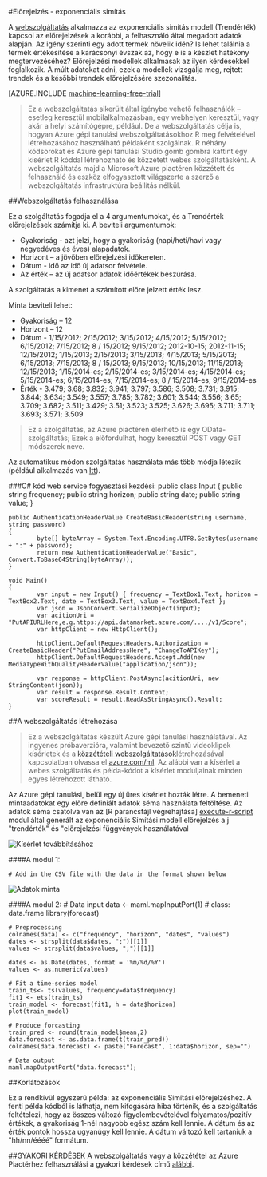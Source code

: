 <properties 
    pageTitle="Előrejelzés-exponenciális simítás |} Microsoft Azure" 
    description="Webszolgáltatás: előrejelzés-exponenciális simítás" 
    services="machine-learning" 
    documentationCenter="" 
    authors="xueshanz" 
    manager="jhubbard" 
    editor="cgronlun"/>

<tags 
    ms.service="machine-learning" 
    ms.workload="data-services" 
    ms.tgt_pltfrm="na" 
    ms.devlang="na" 
    ms.topic="article" 
    ms.date="08/17/2016" 
    ms.author="xueshzha"/> 


#<a name="forecasting---exponential-smoothing"></a>Előrejelzés - exponenciális simítás 

A [webszolgáltatás]( https://datamarket.azure.com/dataset/aml_labs/ets) alkalmazza az exponenciális simítás modell (Trendérték) kapcsol az előrejelzések a korábbi, a felhasználó által megadott adatok alapján. Az igény szerinti egy adott termék növelik idén? Is lehet találnia a termék értékesítése a karácsonyi évszak az, hogy e is a készlet hatékony megtervezéséhez? Előrejelzési modellek alkalmasak az ilyen kérdésekkel foglalkozik. A múlt adatokat adni, ezek a modellek vizsgálja meg, rejtett trendek és a későbbi trendek előrejelzésére szezonalitás.  


[AZURE.INCLUDE [machine-learning-free-trial](../../includes/machine-learning-free-trial.md)]
 
>Ez a webszolgáltatás sikerült által igénybe vehető felhasználók – esetleg keresztül mobilalkalmazásban, egy webhelyen keresztül, vagy akár a helyi számítógépre, például. De a webszolgáltatás célja is, hogyan Azure gépi tanulási webszolgáltatásokhoz R meg felvételével létrehozásához használható példaként szolgálnak. R néhány kódsorokat és Azure gépi tanulási Studio gomb gombra kattint egy kísérlet R kóddal létrehozható és közzétett webes szolgáltatásként. A webszolgáltatás majd a Microsoft Azure piactéren közzétett és felhasználó és eszköz elfogyasztott világszerte a szerző a webszolgáltatás infrastruktúra beállítás nélkül.
 
##<a name="consumption-of-web-service"></a>Webszolgáltatás felhasználása 
 
Ez a szolgáltatás fogadja el a 4 argumentumokat, és a Trendérték előrejelzések számítja ki.
A beviteli argumentumok:

* Gyakoriság - azt jelzi, hogy a gyakoriság (napi/heti/havi vagy negyedéves és éves) alapadatok.
* Horizont – a jövőben előrejelzési időkereten.
* Dátum - idő az idő új adatsor felvétele.
* Az érték – az új adatsor adatok időértékek beszúrása.

A szolgáltatás a kimenet a számított előre jelzett érték lesz.

Minta beviteli lehet: 

* Gyakoriság – 12
* Horizont – 12
* Dátum - 1/15/2012; 2/15/2012; 3/15/2012; 4/15/2012; 5/15/2012; 6/15/2012; 7/15/2012; 8 / 15/2012; 9/15/2012; 2012-10-15; 2012-11-15; 12/15/2012; 1/15/2013; 2/15/2013; 3/15/2013; 4/15/2013; 5/15/2013; 6/15/2013; 7/15/2013; 8 / 15/2013; 9/15/2013; 10/15/2013; 11/15/2013; 12/15/2013; 1/15/2014-es; 2/15/2014-es; 3/15/2014-es; 4/15/2014-es; 5/15/2014-es; 6/15/2014-es; 7/15/2014-es; 8 / 15/2014-es; 9/15/2014-es
* Érték - 3.479; 3.68; 3.832; 3.941; 3.797; 3.586; 3.508; 3.731; 3.915; 3.844; 3.634; 3.549; 3.557; 3.785; 3.782; 3.601; 3.544; 3.556; 3.65; 3.709; 3.682; 3.511; 3.429; 3.51; 3.523; 3.525; 3.626; 3.695; 3.711; 3.711; 3.693; 3.571; 3.509
 
>Ez a szolgáltatás, az Azure piactéren elérhető is egy OData-szolgáltatás; Ezek a előfordulhat, hogy keresztül POST vagy GET módszerek neve. 

Az automatikus módon szolgáltatás használata más több módja létezik (például alkalmazás van [Itt](http://microsoftazuremachinelearning.azurewebsites.net/etsForecasting.aspx)).

###<a name="starting-c-code-for-web-service-consumption"></a>C# kód web service fogyasztási kezdési:
    public class Input
    {
            public string frequency;
            public string horizon;
            public string date;
            public string value;
    }
    
    public AuthenticationHeaderValue CreateBasicHeader(string username, string password)
    {
            byte[] byteArray = System.Text.Encoding.UTF8.GetBytes(username + ":" + password);
            return new AuthenticationHeaderValue("Basic", Convert.ToBase64String(byteArray));
    }

    void Main()
    {
            var input = new Input() { frequency = TextBox1.Text, horizon = TextBox2.Text, date = TextBox3.Text, value = TextBox4.Text };
            var json = JsonConvert.SerializeObject(input);
            var acitionUri = "PutAPIURLHere,e.g.https://api.datamarket.azure.com/..../v1/Score";
            var httpClient = new HttpClient();
    
            httpClient.DefaultRequestHeaders.Authorization = CreateBasicHeader("PutEmailAddressHere", "ChangeToAPIKey");
            httpClient.DefaultRequestHeaders.Accept.Add(new MediaTypeWithQualityHeaderValue("application/json"));
    
            var response = httpClient.PostAsync(acitionUri, new StringContent(json));
            var result = response.Result.Content;
            var scoreResult = result.ReadAsStringAsync().Result;
    }



##<a name="creation-of-web-service"></a>A webszolgáltatás létrehozása 

>Ez a webszolgáltatás készült Azure gépi tanulási használatával. Az ingyenes próbaverzióra, valamint bevezető szintű videoklipek kísérletek és a [közzétételi webszolgáltatások](machine-learning-publish-a-machine-learning-web-service.md)létrehozásával kapcsolatban olvassa el [azure.com/ml](http://azure.com/ml). Az alábbi van a kísérlet a webes szolgáltatás és példa-kódot a kísérlet moduljainak minden egyes létrehozott látható.

Az Azure gépi tanulási, belül egy új üres kísérlet hozták létre. A bemeneti mintaadatokat egy előre definiált adatok séma használata feltöltése. Az adatok séma csatolva van az [R parancsfájl végrehajtása] [ execute-r-script] modul által generált az exponenciális Simítási modell előrejelzés a j "trendérték" és "előrejelzési függvények használatával 


![Kísérlet továbbításához][2]

####<a name="module-1"></a>A modul 1:
 
    # Add in the CSV file with the data in the format shown below 
![Adatok minta][3]   

####<a name="module-2"></a>A modul 2:
    # Data input
    data <- maml.mapInputPort(1) # class: data.frame
    library(forecast)
    
    # Preprocessing
    colnames(data) <- c("frequency", "horizon", "dates", "values")
    dates <- strsplit(data$dates, ";")[[1]]
    values <- strsplit(data$values, ";")[[1]]
    
    dates <- as.Date(dates, format = '%m/%d/%Y')
    values <- as.numeric(values)
    
    # Fit a time-series model
    train_ts<- ts(values, frequency=data$frequency)
    fit1 <- ets(train_ts)
    train_model <- forecast(fit1, h = data$horizon)
    plot(train_model)
    
    # Produce forcasting
    train_pred <- round(train_model$mean,2)
    data.forecast <- as.data.frame(t(train_pred))
    colnames(data.forecast) <- paste("Forecast", 1:data$horizon, sep="")
    
    # Data output
    maml.mapOutputPort("data.forecast");

 
##<a name="limitations"></a>Korlátozások 

Ez a rendkívül egyszerű példa: az exponenciális Simítási előrejelzéshez. A fenti példa kódból is láthatja, nem kifogására hiba történik, és a szolgáltatás feltételezi, hogy az összes változó figyelembevételével folyamatos/pozitív értékek, a gyakoriság 1-nél nagyobb egész szám kell lennie. A dátum és az érték pontok hossza ugyanúgy kell lennie. A dátum változó kell tartaniuk a "hh/nn/éééé" formátum.

##<a name="faq"></a>GYAKORI KÉRDÉSEK
A webszolgáltatás vagy a közzététel az Azure Piactérhez felhasználási a gyakori kérdések című [alábbi](machine-learning-marketplace-faq.md).

[1]: ./media/machine-learning-r-csharp-forecasting-exponential-smoothing/ets-img1.png
[2]: ./media/machine-learning-r-csharp-forecasting-exponential-smoothing/ets-img2.png
[3]: ./media/machine-learning-r-csharp-forecasting-exponential-smoothing/ets-img3.png


<!-- Module References -->
[execute-r-script]: https://msdn.microsoft.com/library/azure/30806023-392b-42e0-94d6-6b775a6e0fd5/
 
